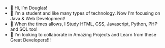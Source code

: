 - 👋 Hi, I’m Douglas!
- 👀 I’m a student and like many types of technology. Now I'm focusing on Java & Web Development!
- 🌱 When the times allows, I Study HTML, CSS, Javascript, Python, PHP and SQL too!
- 💞️ I’m looking to collaborate in Amazing Projects and Learn from these Great Developers!!!

<!---
DougNSantos/DougNSantos is a ✨ special ✨ repository because its `README.md` (this file) appears on your GitHub profile.
You can click the Preview link to take a look at your changes.
--->
